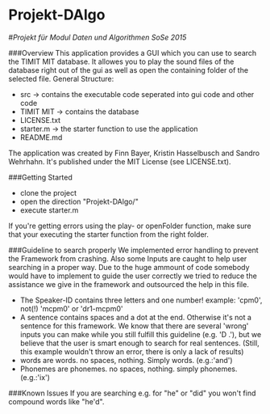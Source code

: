 # Projekt-DAlgo
#*Projekt für Modul Daten und Algorithmen SoSe 2015*

###Overview
This application provides a GUI which you can use to search the TIMIT MIT database. It allowes you to play the sound files of the database right out of the gui as well as open the containing folder of the selected file.
General Structure:
* src -> contains the executable code seperated into gui code and other code
* TIMIT MIT -> contains the database
* LICENSE.txt 
* starter.m -> the starter function to use the application
* README.md

The application was created by Finn Bayer, Kristin Hasselbusch and Sandro Wehrhahn. It's published under the MIT License (see LICENSE.txt).


###Getting Started
* clone the project
* open the direction "Projekt-DAlgo/"
* execute starter.m

If you're getting errors using the play- or openFolder function, make sure that your executing the starter function from the right folder.

###Guideline to search properly
We implemented error handling to prevent the Framework from crashing. Also some Inputs are caught to help user searching in a proper way.
Due to the huge ammount of code somebody would have to implement to guide the user correctly we tried to reduce the assistance we give in the framework and outsourced the help in this file.
* The Speaker-ID contains three letters and one number! example: 'cpm0', not(!) 'mcpm0' or 'dr1-mcpm0'
* A sentence contains spaces and a dot at the end. Otherwise it's not a sentence for this framework. We know that there are several 'wrong' inputs you can make while you still fulfill this guideline (e.g. 'D .'), but we believe that the user is smart enough to search for real sentences. (Still, this example wouldn't throw an error, there is only a lack of results)
* words are words. no spaces, nothing. Simply words. (e.g.:'and')
* Phonemes are phonemes. no spaces, nothing. simply phonemes. (e.g.:'ix')

###Known Issues
If you are searching e.g. for "he" or "did" you won't find compound words like "he'd". 


